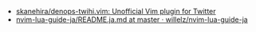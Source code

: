- [skanehira/denops-twihi.vim: Unofficial Vim plugin for Twitter](https://github.com/skanehira/denops-twihi.vim)
- [nvim-lua-guide-ja/README.ja.md at master · willelz/nvim-lua-guide-ja](https://github.com/willelz/nvim-lua-guide-ja/blob/master/README.ja.md)
